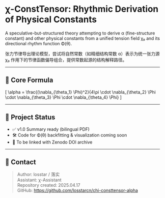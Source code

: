 # χ-ConstTensor: Rhythmic Derivation of Physical Constants

A speculative-but-structured theory attempting to derive α (fine-structure constant) and other physical constants from a unified tension field χ₀ and its directional rhythm function Φ(θ).

张力节律导出理论模型，尝试将自然常数（如精细结构常数 α）表示为统一张力源 χ₀ 作用下的节律函数偏导组合，提供常数起源的结构解释路径。

---

## 🔑 Core Formula

\[
\alpha = \frac{(\nabla_{\theta_1} \Phi)^2}{4\pi \cdot \nabla_{\theta_2} \Phi \cdot \nabla_{\theta_3} \Phi \cdot \nabla_{\theta_4} \Phi}
\]

---

## 📌 Project Status

- ✅ v1.0 Summary ready (bilingual PDF)
- 🛠️ Code for Φ(θ) backfitting & visualization coming soon
- 🧬 To be linked with Zenodo DOI archive

---

## 📎 Contact

> Author: losstar / 落实  
> Assistant: χ-Assistant  
> Repository created: 2025.04.17  
> GitHub: https://github.com/losstarcn/chi-consttensor-alpha  
